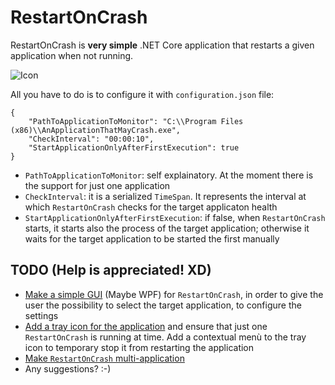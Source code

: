# RestartOnCrash
RestartOnCrash is **very simple** .NET Core application that restarts a given application when not running.

![Icon](RestartOnCrash/_icon.ico)

All you have to do is to configure it with `configuration.json` file:

```
{
    "PathToApplicationToMonitor": "C:\\Program Files (x86)\\AnApplicationThatMayCrash.exe",
    "CheckInterval": "00:00:10",
    "StartApplicationOnlyAfterFirstExecution": true
}
```

- `PathToApplicationToMonitor`: self explainatory. At the moment there is the support for just one application
- `CheckInterval`: it is a serialized `TimeSpan`. It represents the interval at which `RestartOnCrash` checks for the target applicaton health
- `StartApplicationOnlyAfterFirstExecution`: if false, when `RestartOnCrash` starts, it starts also the process of the target application; otherwise it waits for the target application to be started the first manually

## TODO (Help is appreciated! XD)
- [Make a simple GUI](/../../issues/1) (Maybe WPF) for `RestartOnCrash`, in order to give the user the possibility to select the target application, to configure the settings
- [Add a tray icon for the application](/../../issues/2) and ensure that just one `RestartOnCrash` is running at time. Add a contextual menù to the tray icon to temporary stop it from restarting the application
- [Make `RestartOnCrash` multi-application ](/../../issues/3)
- Any suggestions? :-)
